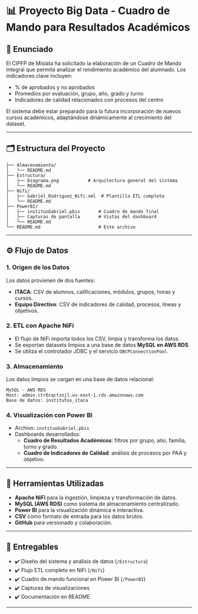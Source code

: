 # 📊 Proyecto Big Data - Cuadro de Mando para Resultados Académicos

## 🧠 Enunciado

El CIPFP de Mislata ha solicitado la elaboración de un Cuadro de Mando Integral que permita analizar el rendimiento académico del alumnado. Los indicadores clave incluyen:

- % de aprobados y no aprobados
- Promedios por evaluación, grupo, año, grado y turno
- Indicadores de calidad relacionados con procesos del centro

El sistema debe estar preparado para la futura incorporación de nuevos cursos académicos, adaptándose dinámicamente al crecimiento del dataset.

---

## 🗂️ Estructura del Proyecto

```
├── Almacenamiento/
│   └── README.md
├── Estructura/
│   ├── Diagrama.png           # Arquitectura general del sistema
│   └── README.md
├── Nifi/
│   ├── Gabriel_Rodriguez_Nifi.xml  # Plantilla ETL completa
│   └── README.md
├── PowerBI/
│   ├── instituoGabriel.pbix       # Cuadro de mando final
│   ├── Capturas de pantalla       # Vistas del dashboard
│   └── README.md
└── README.md                      # Este archivo
```

---

## ⚙️ Flujo de Datos

### 1. **Origen de los Datos**
Los datos provienen de dos fuentes:
- **ITACA**: CSV de alumnos, calificaciones, módulos, grupos, horas y cursos.
- **Equipo Directivo**: CSV de indicadores de calidad, procesos, líneas y objetivos.

### 2. **ETL con Apache NiFi**
- El flujo de NiFi importa todos los CSV, limpia y transforma los datos.
- Se exportan datasets limpios a una base de datos **MySQL en AWS RDS**.
- Se utiliza el controlador JDBC y el servicio `DBCPConnectionPool`.

### 3. **Almacenamiento**
Los datos limpios se cargan en una base de datos relacional:
```
MySQL - AWS RDS
Host: admin.ctr6cqctznjl.us-east-1.rds.amazonaws.com
Base de datos: institutos_itaca
```

### 4. **Visualización con Power BI**
- Archivo: `instituoGabriel.pbix`
- Dashboards desarrollados:
  - **Cuadro de Resultados Académicos**: filtros por grupo, año, familia, turno y grado.
  - **Cuadro de Indicadores de Calidad**: análisis de procesos por PAA y objetivo.

---

## 🧩 Herramientas Utilizadas

- **Apache NiFi** para la ingestión, limpieza y transformación de datos.
- **MySQL (AWS RDS)** como sistema de almacenamiento centralizado.
- **Power BI** para la visualización dinámica e interactiva.
- **CSV** como formato de entrada para los datos brutos.
- **GitHub** para versionado y colaboración.

---

## 📝 Entregables

- ✔️ Diseño del sistema y análisis de datos (`/Estructura`)
- ✔️ Flujo ETL completo en NiFi (`/Nifi`)
- ✔️ Cuadro de mando funcional en Power BI (`/PowerBI`)
- ✔️ Capturas de visualizaciones
- ✔️ Documentación en README

---

